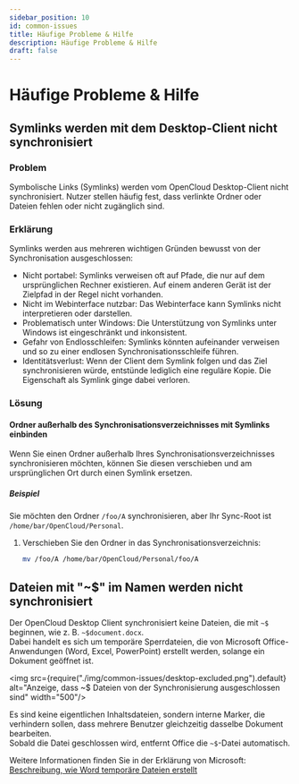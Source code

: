 ```yaml
---
sidebar_position: 10
id: common-issues
title: Häufige Probleme & Hilfe
description: Häufige Probleme & Hilfe
draft: false
---
```


# Häufige Probleme & Hilfe

## Symlinks werden mit dem Desktop-Client nicht synchronisiert

### Problem

Symbolische Links (Symlinks) werden vom OpenCloud Desktop-Client nicht synchronisiert. Nutzer stellen häufig fest, dass verlinkte Ordner oder Dateien fehlen oder nicht zugänglich sind.

### Erklärung

Symlinks werden aus mehreren wichtigen Gründen bewusst von der Synchronisation ausgeschlossen:

- Nicht portabel: Symlinks verweisen oft auf Pfade, die nur auf dem ursprünglichen Rechner existieren. Auf einem anderen Gerät ist der Zielpfad in der Regel nicht vorhanden.
- Nicht im Webinterface nutzbar: Das Webinterface kann Symlinks nicht interpretieren oder darstellen.
- Problematisch unter Windows: Die Unterstützung von Symlinks unter Windows ist eingeschränkt und inkonsistent.
- Gefahr von Endlosschleifen: Symlinks könnten aufeinander verweisen und so zu einer endlosen Synchronisationsschleife führen.
- Identitätsverlust: Wenn der Client dem Symlink folgen und das Ziel synchronisieren würde, entstünde lediglich eine reguläre Kopie. Die Eigenschaft als Symlink ginge dabei verloren.

### Lösung

#### Ordner außerhalb des Synchronisationsverzeichnisses mit Symlinks einbinden

Wenn Sie einen Ordner außerhalb Ihres Synchronisationsverzeichnisses synchronisieren möchten, können Sie diesen verschieben und am ursprünglichen Ort durch einen Symlink ersetzen.

##### Beispiel

Sie möchten den Ordner `/foo/A` synchronisieren, aber Ihr Sync-Root ist `/home/bar/OpenCloud/Personal`.

1. Verschieben Sie den Ordner in das Synchronisationsverzeichnis:

   ```bash
   mv /foo/A /home/bar/OpenCloud/Personal/foo/A
   ```

## Dateien mit "~$" im Namen werden nicht synchronisiert

Der OpenCloud Desktop Client synchronisiert keine Dateien, die mit `~$` beginnen, wie z. B. `~$document.docx`.  
Dabei handelt es sich um temporäre Sperrdateien, die von Microsoft Office-Anwendungen (Word, Excel, PowerPoint) erstellt werden, solange ein Dokument geöffnet ist.

<img src={require("./img/common-issues/desktop-excluded.png").default} alt="Anzeige, dass ~$ Dateien von der Synchronisierung ausgeschlossen sind" width="500"/>

Es sind keine eigentlichen Inhaltsdateien, sondern interne Marker, die verhindern sollen, dass mehrere Benutzer gleichzeitig dasselbe Dokument bearbeiten.  
Sobald die Datei geschlossen wird, entfernt Office die `~$`-Datei automatisch.

Weitere Informationen finden Sie in der Erklärung von Microsoft:  
[Beschreibung, wie Word temporäre Dateien erstellt](https://support.microsoft.com/de-de/topic/description-of-how-word-creates-temporary-files-66b112fb-d2c0-8f40-a0be-70a367cc4c85)
